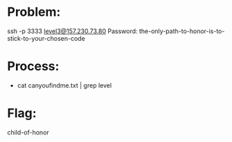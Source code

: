 # Problem:

ssh -p 3333 level3@157.230.73.80
Password: the-only-path-to-honor-is-to-stick-to-your-chosen-code

# Process:

- cat canyoufindme.txt | grep level
 
# Flag:
 
child-of-honor
